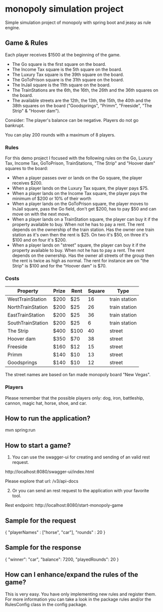 # monopoly simulation project
Simple simulation project of monopoly with spring boot and jeasy as rule engine.

## Game & Rules

Each player receives $1500 at the beginning of the game.

- The Go square is the first square on the board.
- The Income Tax square is the 5th square on the board.
- The Luxury Tax square is the 39th square on the board. 
- The GoToPrison square is the 31th square on the board.
- The InJail square is the 11th square on the board.
- The TrainStations are the 6th, the 16th, the 26th and the 36th squares on the board.
- The available streets are the 12th, the 13th, the 15th, the 40th and the 38th squares on the board ("Goodsprings", "Primm", "Freeside", "The Strip" & "Hoover dam").

Consider: The player's balance can be negative. Players do not go bankrupt.

You can play 200 rounds with a maximum of 8 players. 

### Rules
For this demo project I focused with the following rules on the Go, Luxury Tax, Income Tax, GoToPrison, TrainStations, "The Strip" and "Hoover dam" squares to the board:
* When a player passes over or lands on the Go square, the player receives $200.
* When a player lands on the Luxury Tax square, the player pays $75.
* When a player lands on the Income Tax square, the player pays the minimum of $200
  or 10% of their worth
* When a player lands on the GoToPrison square, the player moves to InJail square, pass the Go field, don't get $200, 
  has to pay $50 and can move on with the next move.
* When a player lands on a TrainStation square, the player can buy it if the property available to buy. When not he has 
  to pay a rent. The rent depends on the ownership of the train station. Has the owner one train station as it's own then the rent is $25. On two it's $50, on three it's $100 and on four it's $200.
* When a player lands on "street" square, the player can buy it if the property available to buy. When not he has
  to pay a rent. The rent depends on the ownership. Has the owner all streets of the group then the rent is twice as high as normal.
  The rent for instance are on "the Strip" is $100 and for the "Hoover dam" is $70.

### Costs
| Property          | Prize | Rent | Square | Type          |
|-------------------|-------|------|--------|---------------|
| WestTrainStation  | $200  | $25  | 16     | train station |
| NorthTrainStation | $200  | $25  | 26     | train station |
| EastTrainStation  | $200  | $25  | 36     | train station |
| SouthTrainStation | $200  | $25  | 6      | train station |
| The Strip         | $400  | $100 | 40     | street        |
| Hoover dam        | $350  | $70  | 38     | street        |
| Freeside          | $160  | $12  | 15     | street        |
| Primm             | $140  | $10  | 13     | street        |
| Goodsprings       | $140  | $10  | 12     | street        |

The street names are based on fan made monopoly board "New Vegas".

### Players
Please remember that the possible players only:
dog, iron, battleship, cannon, magic hat, horse, shoe, and car.

## How to run the application?
mvn spring:run

## How to start a game?

1. You can use the swagger-ui for creating and sending of an valid rest request.

http://localhost:8080/swagger-ui/index.html

Please explore that url: /v3/api-docs

2. Or you can send an rest request to the application with your favorite tool.

Rest endpoint: http://localhost:8080/start-monopoly-game

## Sample for the request
{
"playerNames" : ["horse", "car"],
"rounds" : 20
}

## Sample for the response
{
"winner": "car",
"balance": 7200,
"playedRounds": 20
}

## How can I enhance/expand the rules of the game?
This is very easy. You have only implementing new rules and register them.
For more information you can take a look in the package rules and/or the RulesConfig class in the config package.
